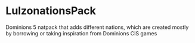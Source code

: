 # LulzonationsPack
Dominions 5 natpack that adds different nations, which are created mostly by borrowing or taking inspiration from Dominions CIS games

